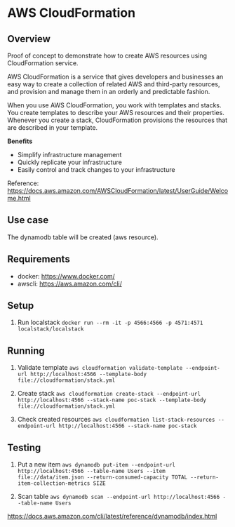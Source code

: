 # AWS CloudFormation

## Overview
Proof of concept to demonstrate how to create AWS resources using CloudFormation service.

AWS CloudFormation is a service that gives developers and businesses an easy way to create a collection of related AWS and third-party resources, and provision and manage them in an orderly and predictable fashion.

When you use AWS CloudFormation, you work with templates and stacks. You create templates to describe your AWS resources and their properties. Whenever you create a stack, CloudFormation provisions the resources that are described in your template.

**Benefits**
- Simplify infrastructure management
- Quickly replicate your infrastructure
- Easily control and track changes to your infrastructure

Reference: https://docs.aws.amazon.com/AWSCloudFormation/latest/UserGuide/Welcome.html

## Use case
The dynamodb table will be created (aws resource).

## Requirements
- docker: https://www.docker.com/
- awscli: https://aws.amazon.com/cli/

## Setup
1. Run localstack
`docker run --rm -it -p 4566:4566 -p 4571:4571 localstack/localstack`

## Running
1. Validate template
`aws cloudformation validate-template --endpoint-url http://localhost:4566 --template-body file://cloudformation/stack.yml`

2. Create stack
`aws cloudformation create-stack --endpoint-url http://localhost:4566 --stack-name poc-stack --template-body file://cloudformation/stack.yml`

3. Check created resources
`aws cloudformation list-stack-resources --endpoint-url http://localhost:4566 --stack-name poc-stack`

## Testing
1. Put a new item
`aws dynamodb put-item --endpoint-url http://localhost:4566 --table-name Users --item file://data/item.json --return-consumed-capacity TOTAL --return-item-collection-metrics SIZE`

2. Scan table
`aws dynamodb scan --endpoint-url http://localhost:4566 --table-name Users`

https://docs.aws.amazon.com/cli/latest/reference/dynamodb/index.html